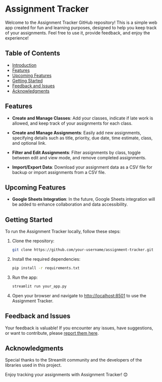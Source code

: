 # Assignment Tracker

Welcome to the Assignment Tracker GitHub repository! This is a simple web app created for fun and learning purposes, designed to help you keep track of your assignments. Feel free to use it, provide feedback, and enjoy the experience!

## Table of Contents
- [Introduction](#assignment-tracker)
- [Features](#features)
- [Upcoming Features](#upcoming-features)
- [Getting Started](#getting-started)
- [Feedback and Issues](#feedback-and-issues)
- [Acknowledgments](#acknowledgments)

## Features

- **Create and Manage Classes**: Add your classes, indicate if late work is allowed, and keep track of your assignments for each class.

- **Create and Manage Assignments**: Easily add new assignments, specifying details such as title, priority, due date, time estimate, class, and optional link.

- **Filter and Edit Assignments**: Filter assignments by class, toggle between edit and view mode, and remove completed assignments.

- **Import/Export Data**: Download your assignment data as a CSV file for backup or import assignments from a CSV file.

## Upcoming Features

- **Google Sheets Integration**: In the future, Google Sheets integration will be added to enhance collaboration and data accessibility.

## Getting Started

To run the Assignment Tracker locally, follow these steps:

1. Clone the repository:

    ```bash
    git clone https://github.com/your-username/assignment-tracker.git
    ```

2. Install the required dependencies:

    ```bash
    pip install -r requirements.txt
    ```

3. Run the app:

    ```bash
    streamlit run your_app.py
    ```

4. Open your browser and navigate to [http://localhost:8501](http://localhost:8501) to use the Assignment Tracker.

## Feedback and Issues

Your feedback is valuable! If you encounter any issues, have suggestions, or want to contribute, please [report them here](https://github.com/BassMaster629/assignment_tracker/issues).

## Acknowledgments

Special thanks to the Streamlit community and the developers of the libraries used in this project.

Enjoy tracking your assignments with Assignment Tracker! 😊
